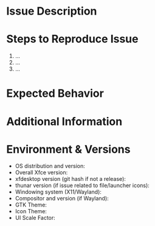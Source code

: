 <!--
Please fill this template out in full. Issue reports that do not use
this template, or that have missing relevant information may be closed
without comment.
-->

# Issue Description

<!--
More detail is better.  Details that you think are unimportant may not
be.
-->

# Steps to Reproduce Issue

<!--
Clear, easy-to-follow reproduction steps are key to understanding and
fixing the issue.
-->

1. ...
2. ...
3. ...

# Expected Behavior

<!--
Often it isn't clear: what did you expect to happen that didn't happen?
-->

# Additional Information

<!--
Any of the following may be useful here:
1. Please list the values of any settings that may be relevant to the
   issue.
2. Include any relevant logs or console output.
3. If this is a build problem, paste your build output, including all
   commands you used to run the build.
4. If you are reporting a crash, a stack trace from gdb will be
   necessary in order to track it down, unless I can reproduce the issue
   using your steps above.
5. If a screenshot or screencast video may be helpful, attach it here.
-->

# Environment & Versions

<!--
If you are running a stable release, please try to test with the latest
stable version.  If you are running a dev release, it is very important
that you test with the current state of git master.
-->

* OS distribution and version:
* Overall Xfce version:
* xfdesktop version (git hash if not a release):
* thunar version (if issue related to file/launcher icons):
* Windowing system (X11/Wayland):
* Compositor and version (if Wayland):
* GTK Theme:
* Icon Theme:
* UI Scale Factor:
